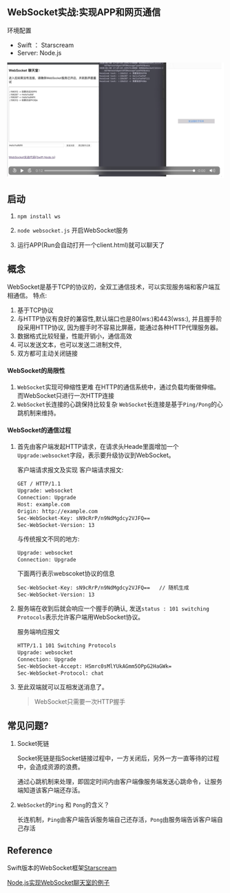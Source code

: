 ## WebSocket实战:实现APP和网页通信

环境配置
- Swift ： Starscream
- Server:  Node.js

<img src="websocket.png">

## 启动

1. `npm install ws`
   
2. `node websocket.js` 开启WebSocket服务

3. 运行APP(Run会自动打开一个client.html)就可以聊天了

## 概念
 WebSocket是基于TCP的协议的，全双工通信技术，可以实现服务端和客户端互相通信。
 特点: 

 1. 基于TCP协议
 2. 与HTTP协议有良好的兼容性,默认端口也是80(ws:)和443(wss:), 并且握手阶段采用HTTP协议, 因为握手时不容易比屏蔽，能通过各种HTTP代理服务器。
 3. 数据格式比较轻量，性能开销小，通信高效
 4. 可以发送文本，也可以发送二进制文件, 
 5. 双方都可主动关闭链接

#### WebSocket的局限性

 1. `WebSocket`实现可伸缩性更难
      在HTTP的通信系统中，通过负载均衡做伸缩。而WebSocket只进行一次HTTP连接
 2. `WebSocket`长连接的心跳保持比较复杂
    `WebSocket`长连接是基于`Ping/Pong`的心跳机制来维持。

#### WebSocket的通信过程

1. 首先由客户端发起HTTP请求，在请求头Heade里面增加一个`Upgrade:websocket`字段，表示要升级协议到WebSocket。

	客户端请求报文及实现
	客户端请求报文:
	```text
	GET / HTTP/1.1
	Upgrade: websocket
	Connection: Upgrade
	Host: example.com
	Origin: http://example.com
	Sec-WebSocket-Key: sN9cRrP/n9NdMgdcy2VJFQ==
	Sec-WebSocket-Version: 13
	```
	与传统报文不同的地方:
	```text
	Upgrade: websocket
	Connection: Upgrade
	```
	下面两行表示webscoket协议的信息
	```text
	Sec-WebSocket-Key: sN9cRrP/n9NdMgdcy2VJFQ==   // 随机生成
	Sec-WebSocket-Version: 13
	```

2. 服务端在收到后就会响应一个握手的确认, 发送`status : 101 switching Protocols`表示允许客户端用WebSocket协议。

	服务端响应报文
	```
	HTTP/1.1 101 Switching Protocols
	Upgrade: websocket
	Connection: Upgrade
	Sec-WebSocket-Accept: HSmrc0sMlYUkAGmm5OPpG2HaGWk=
	Sec-WebSocket-Protocol: chat
	```

3. 至此双端就可以互相发送消息了。

   > WebSocket只需要一次HTTP握手

## 常见问题?

1. Socket死链
   
   Socket死链是指Socket链接过程中，一方关闭后，另外一方一直等待的过程中，会造成资源的浪费。
   
   通过心跳机制来处理，即固定时间内由客户端像服务端发送心跳命令，让服务端知道该客户端还存活。

2. `WebSocket`的`Ping` 和 `Pong`的含义？

   长连机制，`Ping`由客户端告诉服务端自己还存活，`Pong`由服务端告诉客户端自己存活

## Reference

 Swift版本的WebSocket框架[Starscream](https://github.com/daltoniam/Starscream)

 [Node.js实现WebSocket聊天室的例子](https://waylau.com/node.js-websocket-chat/)
